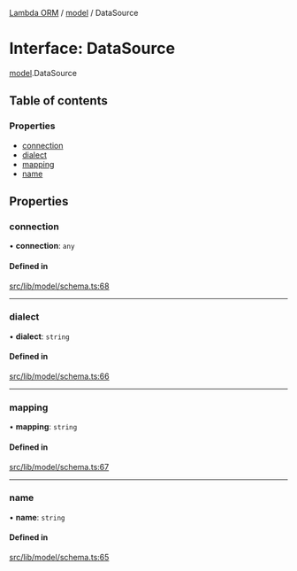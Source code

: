 [Lambda ORM](../README.md) / [model](../modules/model.md) / DataSource

# Interface: DataSource

[model](../modules/model.md).DataSource

## Table of contents

### Properties

- [connection](model.DataSource.md#connection)
- [dialect](model.DataSource.md#dialect)
- [mapping](model.DataSource.md#mapping)
- [name](model.DataSource.md#name)

## Properties

### connection

• **connection**: `any`

#### Defined in

[src/lib/model/schema.ts:68](https://github.com/FlavioLionelRita/lambda-orm/blob/8e54723/src/lib/model/schema.ts#L68)

___

### dialect

• **dialect**: `string`

#### Defined in

[src/lib/model/schema.ts:66](https://github.com/FlavioLionelRita/lambda-orm/blob/8e54723/src/lib/model/schema.ts#L66)

___

### mapping

• **mapping**: `string`

#### Defined in

[src/lib/model/schema.ts:67](https://github.com/FlavioLionelRita/lambda-orm/blob/8e54723/src/lib/model/schema.ts#L67)

___

### name

• **name**: `string`

#### Defined in

[src/lib/model/schema.ts:65](https://github.com/FlavioLionelRita/lambda-orm/blob/8e54723/src/lib/model/schema.ts#L65)
